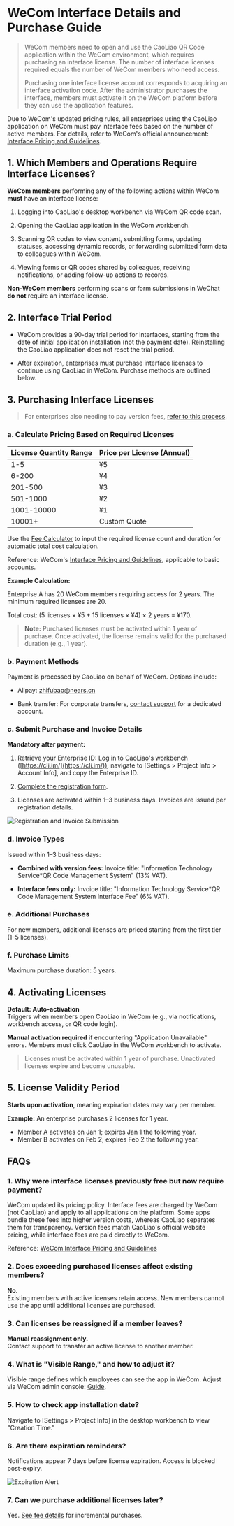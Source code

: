# WeCom Interface Details and Purchase Guide

> WeCom members need to open and use the CaoLiao QR Code application within the WeCom environment, which requires purchasing an interface license. The number of interface licenses required equals the number of WeCom members who need access.
>
> Purchasing one interface license account corresponds to acquiring an interface activation code. After the administrator purchases the interface, members must activate it on the WeCom platform before they can use the application features.

Due to WeCom's updated pricing rules, all enterprises using the CaoLiao application on WeCom must pay interface fees based on the number of active members. For details, refer to WeCom's official announcement: [Interface Pricing and Guidelines](https://open.work.weixin.qq.com/wwopen/common/readDocument/38914).

## 1. Which Members and Operations Require Interface Licenses?

**WeCom members** performing any of the following actions within WeCom **must** have an interface license:

1. Logging into CaoLiao's desktop workbench via WeCom QR code scan.

2. Opening the CaoLiao application in the WeCom workbench.

3. Scanning QR codes to view content, submitting forms, updating statuses, accessing dynamic records, or forwarding submitted form data to colleagues within WeCom.

4. Viewing forms or QR codes shared by colleagues, receiving notifications, or adding follow-up actions to records.

**Non-WeCom members** performing scans or form submissions in WeChat **do not** require an interface license.

## 2. Interface Trial Period

- WeCom provides a 90-day trial period for interfaces, starting from the date of initial application installation (not the payment date). Reinstalling the CaoLiao application does not reset the trial period.

- After expiration, enterprises must purchase interface licenses to continue using CaoLiao in WeCom. Purchase methods are outlined below.

## 3. Purchasing Interface Licenses

> For enterprises also needing to pay version fees, [refer to this process](https://cli.im/help/83327).

### a. Calculate Pricing Based on Required Licenses

| License Quantity Range | Price per License (Annual) |
|------------------------|----------------------------|
| 1-5 | ¥5 |
| 6-200 | ¥4 |
| 201-500 | ¥3 |
| 501-1000 | ¥2 |
| 1001-10000 | ¥1 |
| 10001+ | Custom Quote |

Use the [Fee Calculator](https://cli.im/qy-calc/index.html) to input the required license count and duration for automatic total cost calculation.

Reference: WeCom's [Interface Pricing and Guidelines](https://open.work.weixin.qq.com/wwopen/common/readDocument/38914), applicable to basic accounts.

**Example Calculation:**

Enterprise A has 20 WeCom members requiring access for 2 years. The minimum required licenses are 20.

Total cost: (5 licenses × ¥5 + 15 licenses × ¥4) × 2 years = ¥170.

> **Note:** Purchased licenses must be activated within 1 year of purchase. Once activated, the license remains valid for the purchased duration (e.g., 1 year).

### b. Payment Methods

Payment is processed by CaoLiao on behalf of WeCom. Options include:

- Alipay: zhifubao@nears.cn

- Bank transfer: For corporate transfers, [contact support](https://cli.im/api/soboten/commonLink?channel_id=12) for a dedicated account.

### c. Submit Purchase and Invoice Details

**Mandatory after payment:**

1. Retrieve your Enterprise ID: Log in to CaoLiao's workbench ([https://cli.im/](https://cli.im/)), navigate to [Settings > Project Info > Account Info], and copy the Enterprise ID.

2. [Complete the registration form](https://doc.weixin.qq.com/forms/AHYAQQdjAAsAdMAGwbuAAsidwqkeP4Qif).

3. Licenses are activated within 1–3 business days. Invoices are issued per registration details.

![Registration and Invoice Submission](https://blogcdnimg.clewm.net/2024/02/image-1709189792823_17091897914322.png?x-oss-process=image/auto-orient,1/quality,q_50/format,jpg)

### d. Invoice Types

Issued within 1–3 business days:

- **Combined with version fees:** Invoice title: "Information Technology Service*QR Code Management System" (13% VAT).

- **Interface fees only:** Invoice title: "Information Technology Service*QR Code Management System Interface Fee" (6% VAT).

### e. Additional Purchases

For new members, additional licenses are priced starting from the first tier (1–5 licenses).

### f. Purchase Limits

Maximum purchase duration: 5 years.

## 4. Activating Licenses

**Default: Auto-activation**  
Triggers when members open CaoLiao in WeCom (e.g., via notifications, workbench access, or QR code login).

**Manual activation required** if encountering "Application Unavailable" errors. Members must click CaoLiao in the WeCom workbench to activate.

> Licenses must be activated within 1 year of purchase. Unactivated licenses expire and become unusable.

## 5. License Validity Period

**Starts upon activation**, meaning expiration dates may vary per member.

**Example:** An enterprise purchases 2 licenses for 1 year.

- Member A activates on Jan 1; expires Jan 1 the following year.
- Member B activates on Feb 2; expires Feb 2 the following year.

## FAQs

### 1. Why were interface licenses previously free but now require payment?

WeCom updated its pricing policy. Interface fees are charged by WeCom (not CaoLiao) and apply to all applications on the platform. Some apps bundle these fees into higher version costs, whereas CaoLiao separates them for transparency. Version fees match CaoLiao's official website pricing, while interface fees are paid directly to WeCom.

Reference: [WeCom Interface Pricing and Guidelines](https://open.work.weixin.qq.com/wwopen/common/readDocument/38914)

### 2. Does exceeding purchased licenses affect existing members?

**No.**  
Existing members with active licenses retain access. New members cannot use the app until additional licenses are purchased.

### 3. Can licenses be reassigned if a member leaves?

**Manual reassignment only.**  
Contact support to transfer an active license to another member.

### 4. What is "Visible Range," and how to adjust it?

Visible range defines which employees can see the app in WeCom. Adjust via WeCom admin console: [Guide](https://cli.im/help/83412).

### 5. How to check app installation date?

Navigate to [Settings > Project Info] in the desktop workbench to view "Creation Time."

### 6. Are there expiration reminders?

Notifications appear 7 days before license expiration. Access is blocked post-expiry.

![Expiration Alert](//blogcdnimg.clewm.net/2022/05/image-1653546706137_16535467065781.png?x-oss-process=image/auto-orient,1/quality,q_50/format,jpg)

### 7. Can we purchase additional licenses later?

Yes. [See fee details](#zenggou) for incremental purchases.